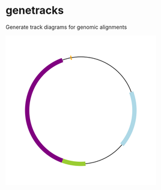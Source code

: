 # genetracks
Generate track diagrams for genomic alignments

![Plasmid diagram](examples/plasmid.png)
